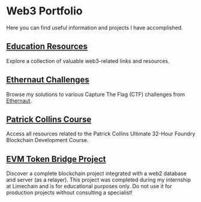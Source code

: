 # Web3 Portfolio

Here you can find useful information and projects I have accomplished.

## [Education Resources](./EducationResources/)

Explore a collection of valuable web3-related links and resources.

## [Ethernaut Challenges](./EthernautChallenges/)

Browse my solutions to various Capture The Flag (CTF) challenges from [Ethernaut](https://ethernaut.openzeppelin.com/).

## [Patrick Collins Course](./PatrickCollinsCourse/)

Access all resources related to the Patrick Collins Ultimate 32-Hour Foundry Blockchain Development Course.

## [EVM Token Bridge Project](./EvmTokenBridge/)

Discover a complete blockchain project integrated with a web2 database and server (as a relayer). This project was completed during my internship at Limechain and is for educational purposes only. Do not use it for production projects without consulting a specialist!
